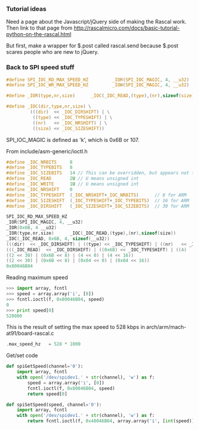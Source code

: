 ### Tutorial ideas ###

Need a page about the Javascript/jQuery side of making the Rascal work. Then link to that page from http://rascalmicro.com/docs/basic-tutorial-python-on-the-rascal.html

But first, make a wrapper for $.post called rascal.send because $.post scares people who are new to jQuery.

### Back to SPI speed stuff ###

```c
#define SPI_IOC_RD_MAX_SPEED_HZ         _IOR(SPI_IOC_MAGIC, 4, __u32)
#define SPI_IOC_WR_MAX_SPEED_HZ         _IOW(SPI_IOC_MAGIC, 4, __u32)

#define _IOR(type,nr,size)      _IOC(_IOC_READ,(type),(nr),sizeof(size))

#define _IOC(dir,type,nr,size) \
         (((dir)  << _IOC_DIRSHIFT) | \
          ((type) << _IOC_TYPESHIFT) | \
          ((nr)   << _IOC_NRSHIFT) | \
          ((size) << _IOC_SIZESHIFT))
```

SPI_IOC_MAGIC is defined as 'k', which is 0x6B or 107.

From include/asm-generic/ioctl.h
```c
#define _IOC_NRBITS     8
#define _IOC_TYPEBITS   8
#define _IOC_SIZEBITS   14 // This can be overridden, but appears not to be for ARM arch
#define _IOC_READ       2U // U means unsigned int
#define _IOC_WRITE      1U // U means unsigned int
#define _IOC_NRSHIFT    0
#define _IOC_TYPESHIFT  (_IOC_NRSHIFT+_IOC_NRBITS)      // 8 for ARM
#define _IOC_SIZESHIFT  (_IOC_TYPESHIFT+_IOC_TYPEBITS)  // 16 for ARM
#define _IOC_DIRSHIFT   (_IOC_SIZESHIFT+_IOC_SIZEBITS)  // 30 for ARM
```


```c
SPI_IOC_RD_MAX_SPEED_HZ
_IOR(SPI_IOC_MAGIC, 4, __u32)
_IOR(0x6B, 4 __u32)
_IOR(type,nr,size)      _IOC(_IOC_READ,(type),(nr),sizeof(size))
_IOC(_IOC_READ, 0x6B, 4, sizeof(__u32))
(((dir)  << _IOC_DIRSHIFT) | ((type) << _IOC_TYPESHIFT) | ((nr)   << _IOC_NRSHIFT) | ((size) << _IOC_SIZESHIFT))
(((_IOC_READ)  << _IOC_DIRSHIFT) | ((0x6B) << _IOC_TYPESHIFT) | ((4)   << _IOC_NRSHIFT) | ((4) << _IOC_SIZESHIFT))
((2 << 30) | (0x6B << 8) | (4 << 0) | (4 << 16))
((2 << 30) | (0x6B << 8) | (0x04 << 0) | (0x04 << 16))
0x80046B04
```

Reading maximum speed

```python
>>> import array, fcntl
>>> speed = array.array('i', [0])
>>> fcntl.ioctl(f, 0x80046B04, speed)
0
>>> print speed[0]
528000
```

This is the result of setting the max speed to 528 kbps in arch/arm/mach-at91/board-rascal.c
```c
.max_speed_hz   = 528 * 1000
```

Get/set code
```python
def spiGetSpeed(channel='0'):
    import array, fcntl
    with open('/dev/spidev1.' + str(channel), 'w') as f:
        speed = array.array('i', [0])
        fcntl.ioctl(f, 0x80046B04, speed)
        return speed[0]

def spiSetSpeed(speed, channel='0'):
    import array, fcntl
    with open('/dev/spidev1.' + str(channel), 'w') as f:
        return fcntl.ioctl(f, 0x40046B04, array.array('i', [int(speed)]))
```